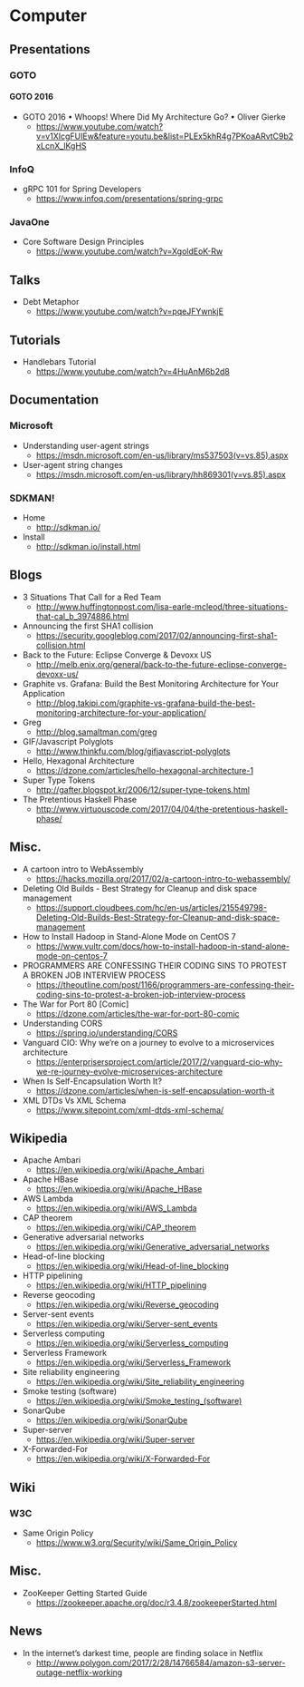 # Computer
## Presentations
### GOTO
#### GOTO 2016
* GOTO 2016 • Whoops! Where Did My Architecture Go? • Oliver Gierke
  * https://www.youtube.com/watch?v=v1XIcgFUIEw&feature=youtu.be&list=PLEx5khR4g7PKoaARvtC9b2xLcnX_lKgHS

### InfoQ
* gRPC 101 for Spring Developers
  * https://www.infoq.com/presentations/spring-grpc

### JavaOne
* Core Software Design Principles
  * https://www.youtube.com/watch?v=XgoldEoK-Rw

## Talks
* Debt Metaphor
  * https://www.youtube.com/watch?v=pqeJFYwnkjE

## Tutorials
* Handlebars Tutorial
  * https://www.youtube.com/watch?v=4HuAnM6b2d8

## Documentation
### Microsoft
* Understanding user-agent strings
  * https://msdn.microsoft.com/en-us/library/ms537503(v=vs.85).aspx
* User-agent string changes
  * https://msdn.microsoft.com/en-us/library/hh869301(v=vs.85).aspx

### SDKMAN!
* Home
  * http://sdkman.io/
* Install
  * http://sdkman.io/install.html

## Blogs
* 3 Situations That Call for a Red Team
  * http://www.huffingtonpost.com/lisa-earle-mcleod/three-situations-that-cal_b_3974886.html
* Announcing the first SHA1 collision
  * https://security.googleblog.com/2017/02/announcing-first-sha1-collision.html
* Back to the Future: Eclipse Converge & Devoxx US
  * http://melb.enix.org/general/back-to-the-future-eclipse-converge-devoxx-us/
* Graphite vs. Grafana: Build the Best Monitoring Architecture for Your Application
  * http://blog.takipi.com/graphite-vs-grafana-build-the-best-monitoring-architecture-for-your-application/
* Greg
  * http://blog.samaltman.com/greg
* GIF/Javascript Polyglots
  * http://www.thinkfu.com/blog/gifjavascript-polyglots
* Hello, Hexagonal Architecture
  * https://dzone.com/articles/hello-hexagonal-architecture-1
* Super Type Tokens
  * http://gafter.blogspot.kr/2006/12/super-type-tokens.html
* The Pretentious Haskell Phase
  * http://www.virtuouscode.com/2017/04/04/the-pretentious-haskell-phase/

## Misc.
* A cartoon intro to WebAssembly
  * https://hacks.mozilla.org/2017/02/a-cartoon-intro-to-webassembly/
* Deleting Old Builds - Best Strategy for Cleanup and disk space management
  * https://support.cloudbees.com/hc/en-us/articles/215549798-Deleting-Old-Builds-Best-Strategy-for-Cleanup-and-disk-space-management
* How to Install Hadoop in Stand-Alone Mode on CentOS 7
  * https://www.vultr.com/docs/how-to-install-hadoop-in-stand-alone-mode-on-centos-7
* PROGRAMMERS ARE CONFESSING THEIR CODING SINS TO PROTEST A BROKEN JOB INTERVIEW PROCESS
  * https://theoutline.com/post/1166/programmers-are-confessing-their-coding-sins-to-protest-a-broken-job-interview-process
* The War for Port 80 [Comic]
  * https://dzone.com/articles/the-war-for-port-80-comic
* Understanding CORS
  * https://spring.io/understanding/CORS
* Vanguard CIO: Why we’re on a journey to evolve to a microservices architecture
  * https://enterprisersproject.com/article/2017/2/vanguard-cio-why-we-re-journey-evolve-microservices-architecture
* When Is Self-Encapsulation Worth It?
  * https://dzone.com/articles/when-is-self-encapsulation-worth-it
* XML DTDs Vs XML Schema
  * https://www.sitepoint.com/xml-dtds-xml-schema/

## Wikipedia
* Apache Ambari
  * https://en.wikipedia.org/wiki/Apache_Ambari
* Apache HBase
  * https://en.wikipedia.org/wiki/Apache_HBase
* AWS Lambda
  * https://en.wikipedia.org/wiki/AWS_Lambda
* CAP theorem
  * https://en.wikipedia.org/wiki/CAP_theorem
* Generative adversarial networks
  * https://en.wikipedia.org/wiki/Generative_adversarial_networks
* Head-of-line blocking
  * https://en.wikipedia.org/wiki/Head-of-line_blocking
* HTTP pipelining
  * https://en.wikipedia.org/wiki/HTTP_pipelining
* Reverse geocoding
  * https://en.wikipedia.org/wiki/Reverse_geocoding
* Server-sent events
  * https://en.wikipedia.org/wiki/Server-sent_events
* Serverless computing
  * https://en.wikipedia.org/wiki/Serverless_computing
* Serverless Framework
  * https://en.wikipedia.org/wiki/Serverless_Framework
* Site reliability engineering
  * https://en.wikipedia.org/wiki/Site_reliability_engineering
* Smoke testing (software)
  * https://en.wikipedia.org/wiki/Smoke_testing_(software)
* SonarQube
  * https://en.wikipedia.org/wiki/SonarQube
* Super-server
  * https://en.wikipedia.org/wiki/Super-server
* X-Forwarded-For
  * https://en.wikipedia.org/wiki/X-Forwarded-For

## Wiki
### W3C
* Same Origin Policy
  * https://www.w3.org/Security/wiki/Same_Origin_Policy

## Misc.
* ZooKeeper Getting Started Guide
  * https://zookeeper.apache.org/doc/r3.4.8/zookeeperStarted.html

## News
* In the internet’s darkest time, people are finding solace in Netflix
  * http://www.polygon.com/2017/2/28/14766584/amazon-s3-server-outage-netflix-working

